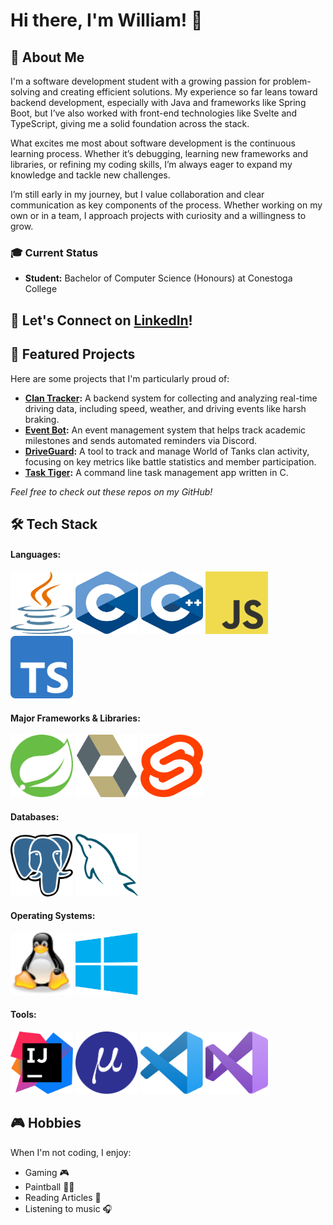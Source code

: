 # Hi there, I'm William! 👋

## 🚀 About Me

I'm a software development student with a growing passion for problem-solving and creating efficient solutions. My experience so far leans toward backend development, especially with Java and frameworks like Spring Boot, but I’ve also worked with front-end technologies like Svelte and TypeScript, giving me a solid foundation across the stack.

What excites me most about software development is the continuous learning process. Whether it’s debugging, learning new frameworks and libraries, or refining my coding skills, I’m always eager to expand my knowledge and tackle new challenges.

I’m still early in my journey, but I value collaboration and clear communication as key components of the process. Whether working on my own or in a team, I approach projects with curiosity and a willingness to grow.

### 🎓 Current Status
- **Student:** Bachelor of Computer Science (Honours) at Conestoga College

## 🤝 Let's Connect on [LinkedIn](https://www.linkedin.com/in/william-paetz/)!

## 🌟 Featured Projects

Here are some projects that I'm particularly proud of:
- **[Clan Tracker](https://github.com/Th3-Hero/clan-tracker):** A backend system for collecting and analyzing real-time driving data, including speed, weather, and driving events like harsh braking.
- **[Event Bot](https://github.com/Th3-Hero/EventBot):** An event management system that helps track academic milestones and sends automated reminders via Discord.
- **[DriveGuard](https://github.com/Th3-Hero/DriveGuard-Server):** A tool to track and manage World of Tanks clan activity, focusing on key metrics like battle statistics and member participation.
- **[Task Tiger](https://github.com/Th3-Hero/TaskTiger):** A command line task management app written in C.

_Feel free to check out these repos on my GitHub!_

## 🛠️ Tech Stack

#### Languages:
<p float="left">
<img src="assets/languages/java.svg" alt="Java" width="100" height="100">
<img src="assets/languages/c.svg" alt="C" width="100" height="100">
<img src="assets/languages/c-plusplus.svg" alt="C++" width="100" height="100">
<img src="assets/languages/javascript.svg" alt="JavaScript" width="100" height="100">
<img src="assets/languages/typescript.svg" alt="TypeScript" width="100" height="100">
</p>

#### Major Frameworks & Libraries:
<p float="left">
<img src="assets/frameworks/spring.svg" alt="Spring" width="100" height="100">
<img src="assets/frameworks/hibernate-icon.svg" alt="JPA/Hibernate" width="100" height="100">
<img src="assets/web/svelte.svg" alt="Svelte" width="100" height="100">
</p>

#### Databases:
<p float="left">
<img src="assets/databases/postgresql.svg" alt="Postgres" width="100" height="100">
<img src="assets/databases/mysql.svg" alt="MySQL" width="100" height="100">
</p>

#### Operating Systems:
<p float="left">
<img src="assets/platforms/linux.svg" alt="Linux Tux" width="100" height="100">
<img src="assets/platforms/windows.svg" alt="Windows" width="100" height="100">
</p>

#### Tools:
<p float="left">
<img src="assets/editors/intellijidea.svg" alt="Intellij" width="100" height="100">
<img src="assets/editors/micro-logo-mark.svg" alt="Micro" width="100" height="100">
<img src="assets/editors/vscode.svg" alt="Visual Studio Code" width="100" height="100">
<img src="assets/editors/visual-studio.svg" alt="Visual Studio" width="100" height="100">
</p>

## 🎮 Hobbies

When I'm not coding, I enjoy:
- Gaming 🎮
- Paintball 🎨💥
- Reading Articles 📰
- Listening to music 🎧
